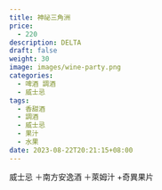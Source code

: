 ```yaml
---
title: 神祕三角洲
price:
  - 220
description: DELTA
draft: false
weight: 30
image: images/wine-party.png
categories:
  - 啤酒 調酒
  - 威士忌
tags:
  - 香甜酒
  - 調酒
  - 威士忌
  - 果汁
  - 水果
date: 2023-08-22T20:21:15+08:00
---
```

威士忌 ＋南方安逸酒 ＋萊姆汁 +奇異果片